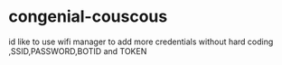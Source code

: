 # congenial-couscous
id like to use wifi manager to add more credentials without hard coding ,SSID,PASSWORD,BOTID and TOKEN
